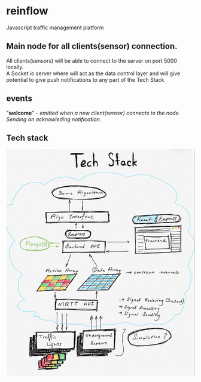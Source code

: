 # reinflow
Javascript traffic management platform

## Main node for all clients(sensor) connection.
All clients(sensors) will be able to connect to the server on port 5000 locally. <br />
A Socket.io server where will act as the data control layer and will give potential to give push notifications to any part of the Tech Stack

## events
"<strong>welcome</strong>" - _emitted when a new client(sensor) connects to the node. Sending an acknowleding notification._

## Tech stack
![StackImg](./resources/stack.png)
